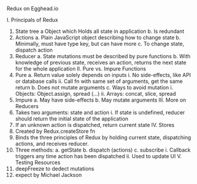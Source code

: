 Redux on Egghead.io

I. Principals of Redux
  1. State tree
    a Object which Holds all state in application
    b. Is redundant
  2. Actions
    a. Plain JavaScript object describing how to change state
    b. Minimally, must have type key, but can have more
    c. To change state, dispatch action
  3. Reducer
    a. State mutations must be described by pure functions
    b. With knowledge of previous state, receives an action, returns the next state for the whole application
II. Pure vs. Impure Functions
  1. Pure
    a. Return value solely depends on inputs
      i. No side-effects, like API or database calls
      ii. Call fn with same set of arguments, get the same return
    b. Does not mutate arguments
    c. Ways to avoid mutation
      i. Objects: Object.assign, spread (...)
      ii. Arrays: concat, slice, spread
  2. Impure
    a. May have side-effects
    b. May mutate arguments
III. More on Reducers
  1. Takes two arguments: state and action
    i. If state is undefined, reducer should return the initial state of the application
  2. If an unknown action is dispatched, return current state
IV. Stores
  1. Created by Redux.createStore fn
  2. Binds the three principles of Redux by holding current state, dispatching actions, and receives reducer.
  3. Three methods:
    a. getState
    b. dispatch (actions)
    c. subscribe
      i. Callback triggers any time action has been dispatched
      ii. Used to update UI
V. Testing Resources
  1. deepFreeze to dedect mutations
  2. expect by Michael Jackson
